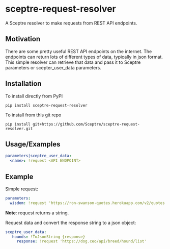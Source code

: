 # sceptre-request-resolver

A Sceptre resolver to make requests from REST API endpoints.

## Motivation

There are some pretty useful REST API endpoints on the internet.  The endpoints
can return lots of different types of data, typically in json format.
This simple resolver can retrieve that data and pass it to Sceptre parameters
or scepter_user_data parameters.

## Installation

To install directly from PyPI
```shell
pip install sceptre-request-resolver
```

To install from this git repo
```shell
pip install git+https://github.com/Sceptre/sceptre-request-resolver.git
```

## Usage/Examples

```yaml
parameters|sceptre_user_data:
  <name>: !request <API ENDPOINT>
```

## Example

Simple request:
```yaml
parameters:
  wisdom: !request 'https://ron-swanson-quotes.herokuapp.com/v2/quotes'
```
__Note__: request returns a string.


Request data and convert the response string to a json object:
```yaml
sceptre_user_data:
   hounds: !ToJsonString {response}
     response: !request 'https://dog.ceo/api/breed/hound/list'
```
